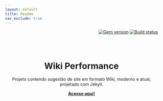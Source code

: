 ```yaml
---
layout: default
title: Readme
nav_exclude: true
---
```


<p align="right">
    <a href="https://badge.fury.io/rb/just-the-docs"><img src="https://badge.fury.io/rb/just-the-docs.svg" alt="Gem version"></a> <a href="https://github.com/just-the-docs/just-the-docs/actions?query=workflow%3A%22main+branch+CI%22"><img src="https://github.com/just-the-docs/just-the-docs/workflows/main%20branch%20CI/badge.svg" alt="Build status"></a>
</p>
<br><br>
<p align="center">
    <h1 align="center">Wiki Performance</h1>
    <p align="center">Projeto contendo sugestão de site em formato Wiki, moderno e atual, projetado com Jekyll.</p>
    <p align="center"><strong><a href="https://rafaelvie.github.io/faqperformance">Acesse aqui!</a></strong></p>
    <br><br><br>
</p>

